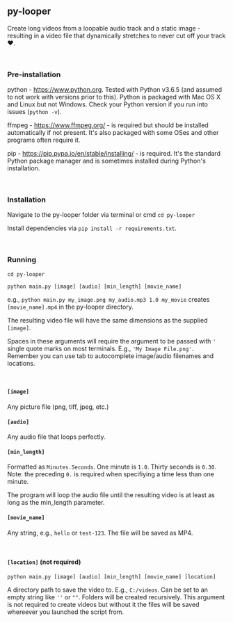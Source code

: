 ## py-looper

Create long videos from a loopable audio track and a static image - resulting in a video file that dynamically stretches to never cut off your track :heart:.

<br>

### Pre-installation

python - https://www.python.org. Tested with Python v3.6.5 (and assumed to not work with versions prior to this). Python is packaged with Mac OS X and Linux but not Windows. Check your Python version if you run into issues (`python -v`).

ffmpeg - https://www.ffmpeg.org/ - is required but should be installed automatically if not present. It's also packaged with some OSes and other programs often require it.

pip - https://pip.pypa.io/en/stable/installing/ - is required. It's the standard Python package manager and is sometimes installed during Python's installation.

<br>

### Installation

Navigate to the py-looper folder via terminal or cmd `cd py-looper`

Install dependencies via `pip install -r requirements.txt`.

<br>

### Running

`cd py-looper`

`python main.py [image] [audio] [min_length] [movie_name]`

e.g., `python main.py my_image.png my_audio.mp3 1.0 my_movie` creates `[movie_name].mp4` in the py-looper directory.

The resulting video file will have the same dimensions as the supplied `[image]`.

Spaces in these arguments will require the argument to be passed with `'` single quote marks on most terminals. E.g., `'My Image File.png'`. Remember you can use tab to autocomplete image/audio filenames and locations.

<br>

#### `[image]`

Any picture file (png, tiff, jpeg, etc.)

#### `[audio]`

Any audio file that loops perfectly.

#### `[min_length]`

Formatted as `Minutes.Seconds`. One minute is `1.0`. Thirty seconds is `0.30`. Note: the preceding `0.` is required when specifiying a time less than one minute.

The program will loop the audio file until the resulting video is at least as long as the min_length parameter.

#### `[movie_name]`

Any string, e.g., `hello` or `test-123`. The file will be saved as MP4.

<br>

#### `[location]` (not required)

`python main.py [image] [audio] [min_length] [movie_name] [location]`

A directory path to save the video to. E.g., `C:/videos`. Can be set to an empty string like `''` or `""`. Folders will be created recursively. This argument is not required to create videos but without it the files will be saved whereever you launched the script from.
